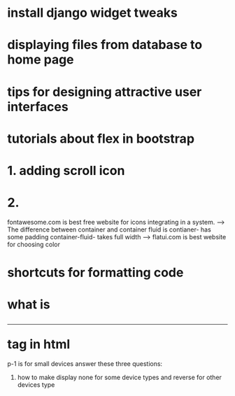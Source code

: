 # install django widget tweaks
# displaying files from database to home page
# tips for designing attractive user interfaces
# tutorials about flex in bootstrap
# 1. adding scroll icon
# 2. 
fontawesome.com is best free website for icons integrating in a system.
--> The difference between container and container fluid is 
        contianer- has some padding 
        container-fluid- takes full width
--> flatui.com is best website for choosing color
# shortcuts for formatting code
# what is <hr> tag in html
p-1 is for small devices
 answer these three questions:
 1. how to make display none for some device types and reverse for other devices type